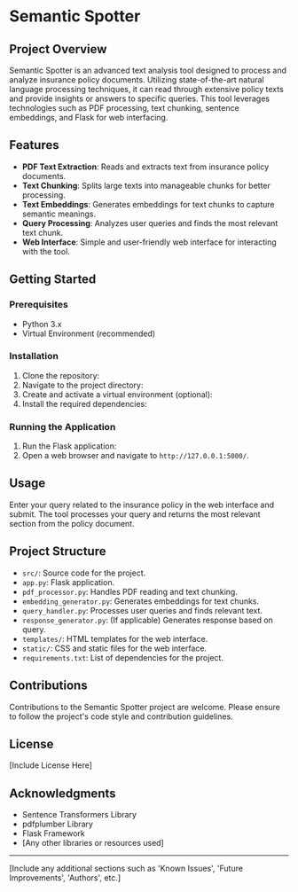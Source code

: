 # Semantic Spotter

## Project Overview

Semantic Spotter is an advanced text analysis tool designed to process and analyze insurance policy documents. Utilizing state-of-the-art natural language processing techniques, it can read through extensive policy texts and provide insights or answers to specific queries. This tool leverages technologies such as PDF processing, text chunking, sentence embeddings, and Flask for web interfacing.

## Features

- **PDF Text Extraction**: Reads and extracts text from insurance policy documents.
- **Text Chunking**: Splits large texts into manageable chunks for better processing.
- **Text Embeddings**: Generates embeddings for text chunks to capture semantic meanings.
- **Query Processing**: Analyzes user queries and finds the most relevant text chunk.
- **Web Interface**: Simple and user-friendly web interface for interacting with the tool.

## Getting Started

### Prerequisites

- Python 3.x
- Virtual Environment (recommended)

### Installation

1. Clone the repository:
2. Navigate to the project directory:
3. Create and activate a virtual environment (optional):
4. Install the required dependencies:


### Running the Application

1. Run the Flask application:
2. Open a web browser and navigate to `http://127.0.0.1:5000/`.

## Usage

Enter your query related to the insurance policy in the web interface and submit. The tool processes your query and returns the most relevant section from the policy document.

## Project Structure

- `src/`: Source code for the project.
- `app.py`: Flask application.
- `pdf_processor.py`: Handles PDF reading and text chunking.
- `embedding_generator.py`: Generates embeddings for text chunks.
- `query_handler.py`: Processes user queries and finds relevant text.
- `response_generator.py`: (If applicable) Generates response based on query.
- `templates/`: HTML templates for the web interface.
- `static/`: CSS and static files for the web interface.
- `requirements.txt`: List of dependencies for the project.

## Contributions

Contributions to the Semantic Spotter project are welcome. Please ensure to follow the project's code style and contribution guidelines.

## License

[Include License Here]

## Acknowledgments

- Sentence Transformers Library
- pdfplumber Library
- Flask Framework
- [Any other libraries or resources used]

---

[Include any additional sections such as 'Known Issues', 'Future Improvements', 'Authors', etc.]
